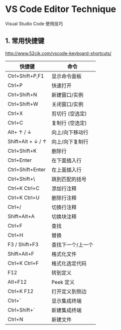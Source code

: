# VS Code Editor Technique

Visual Studio Code 使用技巧

## 1. 常用快捷键

http://www.52cik.com/vscode-keyboard-shortcuts/

| 快捷键            | 命令              |
| ----------------- | ----------------- |
| Ctrl+Shift+P,F1   | 显示命令面板      |
| Ctrl+P            | 快速打开          |
| Ctrl+Shift+N      | 新建窗口/实例     |
| Ctrl+Shift+W      | 关闭窗口/实例     |
| Ctrl+X            | 剪切行 (空选定)   |
| Ctrl+C            | 复制行 (空选定)   |
| Alt+ ↑ / ↓        | 向上/向下移动行   |
| Shift+Alt + ↓ / ↑ | 向上/向下复制行   |
| Ctrl+Shift+K      | 删除行            |
| Ctrl+Enter        | 在下面插入行      |
| Ctrl+Shift+Enter  | 在上面插入行      |
| Ctrl+Shift+\      | 跳到匹配的括号    |
| Ctrl+K Ctrl+C     | 添加行注释        |
| Ctrl+K Ctrl+U     | 删除行注释        |
| Ctrl+/            | 切换行注释        |
| Shift+Alt+A       | 切换块注释        |
| Ctrl+F            | 查找              |
| Ctrl+H            | 替换              |
| F3 / Shift+F3     | 查找下一个/上一个 |
| Shift+Alt+F       | 格式化文件        |
| Ctrl+K Ctrl+F     | 格式化选定代码    |
| F12               | 转到定义          |
| Alt+F12           | Peek 定义         |
| Ctrl+K F12        | 打开定义到侧边    |
| Ctrl+`            | 显示集成终端      |
| Ctrl+Shift+`      | 新建集成终端      |
| Ctrl+N            | 新建文件          |

